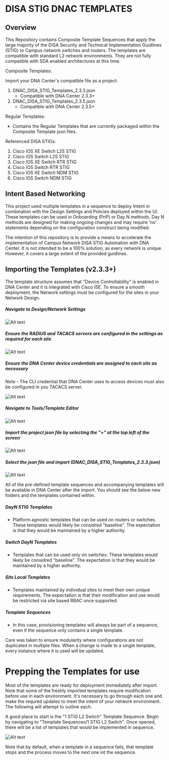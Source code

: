 # DISA STIG DNAC TEMPLATES
## Overview
This Repository contains Composite Template Sequences that apply the large majority of the DISA Security and Technical Implementation Guidlines (STIG) to Campus network switches and routers.  The templates are compatible with standard L2 network environments.  They are not fully compatible with SDA enabled architectures at this time.

Composite Templates:

Import your DNA Center's compatible file as a project.

1. DNAC_DISA_STIG_Templates_2.3.3.json
   - Compatible with DNA Center 2.3.3+
2. DNAC_DISA_STIG_Templates_2.3.5.json
   - Compatible with DNA Center 2.3.5+

Regular Templates:
   - Contains the Regular Templates that are currently packaged within the Composite Template json files.

Referenced DISA STIGs:
1. Cisco IOS XE Switch L2S STIG
2. Cisco IOS Switch L2S STIG
3. Cisco IOS XE Switch RTR STIG
4. Cisco IOS Switch RTR STIG
5. Cisco IOS XE Switch NDM STIG
6. Cisco IOS Switch NDM STIG

## Intent Based Networking
This project used multiple templates in a sequence to deploy Intent in combination with the Design Settings and Policies deployed within the UI. These templates can be used in Onboarding (PnP) or Day N methods. Day N methods are designed for making ongoing changes and may require 'no' statements depending on the configuration construct being modified.

The intention of this repository is to provide a means to accelerate the implementation of Campus Network DISA STIG Automation with DNA Center.  It is not intended to be a 100% solution, as every network is unique.  However, it covers a large extent of the provided guidlines.

## Importing the Templates (v2.3.3+)

The template structure assumes that "Device Controllability" is enabled in DNA Center and it is integrated with Cisco ISE.  To ensure a smooth deployment, the Network settings must be configured for the sites in your Network Design.

##### Navigate to Design/Network Settings

![Alt text](/pics/net_settings1.png?raw=true "Network Settings")

##### Ensure the RADIUS and TACACS servers are configured in the settings as required for each site

![Alt text](/pics/net_settings2.png?raw=true "Select Servers")

##### Ensure the DNA Center device credentials are assigned to each site as necessary

Note - The CLI credential that DNA Center uses to access devices must also be configured in you TACACS server.

![Alt text](/pics/dev_creds.png?raw=true "Select Servers")

##### Navigate to Tools/Template Editor

![Alt text](/pics/templates1.png?raw=true "Template Editor")

##### Import the project json file by selecting the "+" at the top left of the screen

![Alt text](/pics/import_project.png?raw=true "Import Project")

##### Select the json file and import (DNAC_DISA_STIG_Templates_2.3.3.json)

![Alt text](/pics/import_project2.png?raw=true "Import Project")

All of the pre-defined template sequences and accompanying templates will be available in DNA Center after the import.  You should see the below new folders and the templates contained within.  

   ##### DayN STIG Templates
   - Platform agnostic templates that can be used on routers or switches.  These templates would likely be considred "baseline".  The expectation is that 
   they would be maintained by a higher authority.
   ##### Switch DayN Templates
   - Templates that can be used only on switches.  These templates would likely be considred "baseline". The expectation is that 
   they would be maintained by a higher authority.
   ##### Site Local Templates
   - Templates maintained by individual sites to meet their own unique requirements.  The expectation is that their modification and use would be 
   restricted via site based RBAC once supported. 
   ##### Template Sequences
   - In this case, provisioning templates will always be part of a sequence, even if the sequence only contains a single template.

Care was taken to ensure modularity where configurations are not duplicated in multiple files.  When a change is made to a single template, every instance where it is used will be updated.

# Prepping the Templates for use

Most of the templates are ready for deployment immediately after import.  Note that some of the freshly imported templates require modification before use in each environment.  It's necessary to go through each one and make the requred updates to meet the intent of your network environment.  The following will attempt to outline each.

A good place to start is the "1 STIG L2 Switch" Template Sequence.  Begin by navigating to "Template Sequences/1 STIG L2 Switch".  Once opened, there will be a list of templates that would be implemented in sequence.  

![Alt text](/pics/template_sequence.png?raw=true "Template Sequences")

Note that by default, when a template in a sequence fails, that template stops and the process moves to the next one int the sequence.


